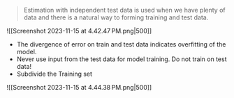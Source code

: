 
>Estimation with independent test data is used when we have plenty of data and there is a natural way to forming training and test data.

![[Screenshot 2023-11-15 at 4.42.47 PM.png|500]]

- The divergence of error on train and test data indicates overfitting of the model.
- Never use input from the test data for model training. Do not train on test data!
- Subdivide the Training set

![[Screenshot 2023-11-15 at 4.44.38 PM.png|500]]